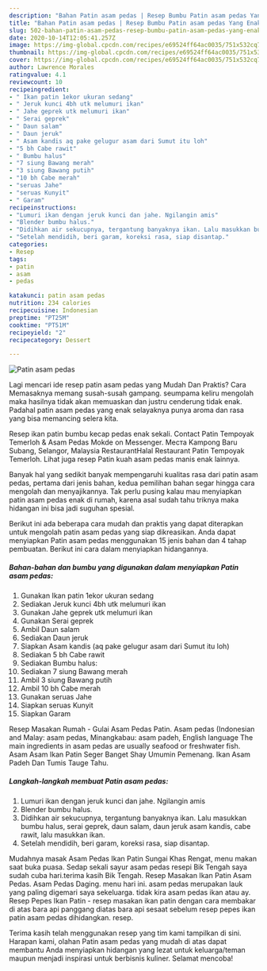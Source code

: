```yaml
---
description: "Bahan Patin asam pedas | Resep Bumbu Patin asam pedas Yang Enak Dan Mudah"
title: "Bahan Patin asam pedas | Resep Bumbu Patin asam pedas Yang Enak Dan Mudah"
slug: 502-bahan-patin-asam-pedas-resep-bumbu-patin-asam-pedas-yang-enak-dan-mudah
date: 2020-10-14T12:05:41.257Z
image: https://img-global.cpcdn.com/recipes/e69524ff64ac0035/751x532cq70/patin-asam-pedas-foto-resep-utama.jpg
thumbnail: https://img-global.cpcdn.com/recipes/e69524ff64ac0035/751x532cq70/patin-asam-pedas-foto-resep-utama.jpg
cover: https://img-global.cpcdn.com/recipes/e69524ff64ac0035/751x532cq70/patin-asam-pedas-foto-resep-utama.jpg
author: Lawrence Morales
ratingvalue: 4.1
reviewcount: 10
recipeingredient:
- " Ikan patin 1ekor ukuran sedang"
- " Jeruk kunci 4bh utk melumuri ikan"
- " Jahe geprek utk melumuri ikan"
- " Serai geprek"
- " Daun salam"
- " Daun jeruk"
- " Asam kandis aq pake gelugur asam dari Sumut itu loh"
- "5 bh Cabe rawit"
- " Bumbu halus"
- "7 siung Bawang merah"
- "3 siung Bawang putih"
- "10 bh Cabe merah"
- "seruas Jahe"
- "seruas Kunyit"
- " Garam"
recipeinstructions:
- "Lumuri ikan dengan jeruk kunci dan jahe. Ngilangin amis"
- "Blender bumbu halus."
- "Didihkan air sekucupnya, tergantung banyaknya ikan. Lalu masukkan bumbu halus, serai geprek, daun salam, daun jeruk asam kandis, cabe rawit, lalu masukkan ikan."
- "Setelah mendidih, beri garam, koreksi rasa, siap disantap."
categories:
- Resep
tags:
- patin
- asam
- pedas

katakunci: patin asam pedas 
nutrition: 234 calories
recipecuisine: Indonesian
preptime: "PT25M"
cooktime: "PT51M"
recipeyield: "2"
recipecategory: Dessert

---
```



![Patin asam pedas](https://img-global.cpcdn.com/recipes/e69524ff64ac0035/751x532cq70/patin-asam-pedas-foto-resep-utama.jpg)

Lagi mencari ide resep patin asam pedas yang Mudah Dan Praktis? Cara Memasaknya memang susah-susah gampang. seumpama keliru mengolah maka hasilnya tidak akan memuaskan dan justru cenderung tidak enak. Padahal patin asam pedas yang enak selayaknya punya aroma dan rasa yang bisa memancing selera kita.

Resep ikan patin bumbu kecap pedas enak sekali. Contact Patin Tempoyak Temerloh &amp; Asam Pedas Mokde on Messenger. Места Kampong Baru Subang, Selangor, Malaysia RestaurantHalal Restaurant Patin Tempoyak Temerloh. Lihat juga resep Patin kuah asam pedas manis enak lainnya.

Banyak hal yang sedikit banyak mempengaruhi kualitas rasa dari patin asam pedas, pertama dari jenis bahan, kedua pemilihan bahan segar hingga cara mengolah dan menyajikannya. Tak perlu pusing kalau mau menyiapkan patin asam pedas enak di rumah, karena asal sudah tahu triknya maka hidangan ini bisa jadi suguhan spesial.


Berikut ini ada beberapa cara mudah dan praktis yang dapat diterapkan untuk mengolah patin asam pedas yang siap dikreasikan. Anda dapat menyiapkan Patin asam pedas menggunakan 15 jenis bahan dan 4 tahap pembuatan. Berikut ini cara dalam menyiapkan hidangannya.

<!--inarticleads1-->

##### Bahan-bahan dan bumbu yang digunakan dalam menyiapkan Patin asam pedas:

1. Gunakan  Ikan patin 1ekor ukuran sedang
1. Sediakan  Jeruk kunci 4bh utk melumuri ikan
1. Gunakan  Jahe geprek utk melumuri ikan
1. Gunakan  Serai geprek
1. Ambil  Daun salam
1. Sediakan  Daun jeruk
1. Siapkan  Asam kandis (aq pake gelugur asam dari Sumut itu loh)
1. Sediakan 5 bh Cabe rawit
1. Sediakan  Bumbu halus:
1. Sediakan 7 siung Bawang merah
1. Ambil 3 siung Bawang putih
1. Ambil 10 bh Cabe merah
1. Gunakan seruas Jahe
1. Siapkan seruas Kunyit
1. Siapkan  Garam


Resep Masakan Rumah - Gulai Asam Pedas Patin. Asam pedas (Indonesian and Malay: asam pedas, Minangkabau: asam padeh, English language The main ingredients in asam pedas are usually seafood or freshwater fish. Asam Asam Ikan Patin Seger Banget Shay Umumin Pemenang. Ikan Asam Padeh Dan Tumis Tauge Tahu. 

<!--inarticleads2-->

##### Langkah-langkah membuat Patin asam pedas:

1. Lumuri ikan dengan jeruk kunci dan jahe. Ngilangin amis
1. Blender bumbu halus.
1. Didihkan air sekucupnya, tergantung banyaknya ikan. Lalu masukkan bumbu halus, serai geprek, daun salam, daun jeruk asam kandis, cabe rawit, lalu masukkan ikan.
1. Setelah mendidih, beri garam, koreksi rasa, siap disantap.


Mudahnya masak Asam Pedas Ikan Patin Sungai Khas Rengat, menu makan saat buka puasa. Sedap sekali sayur asam pedas resepi Bik Tengah saya sudah cuba hari.terima kasih Bik Tengah. Resep Masakan Ikan Patin Asam Pedas. Asam Pedas Daging. menu hari ini. asam pedas merupakan lauk yang paling digemari saya sekeluarga. tidak kira asam pedas ikan atau ay. Resep Pepes Ikan Patin - resep masakan ikan patin dengan cara membakar di atas bara api panggang diatas bara api sesaat sebelum resep pepes ikan patin asam pedas dihidangkan. resep. 

Terima kasih telah menggunakan resep yang tim kami tampilkan di sini. Harapan kami, olahan Patin asam pedas yang mudah di atas dapat membantu Anda menyiapkan hidangan yang lezat untuk keluarga/teman maupun menjadi inspirasi untuk berbisnis kuliner. Selamat mencoba!
